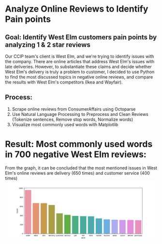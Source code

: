 # Analyze Online Reviews to Identify Pain points
## Goal: Identify West Elm customers pain points by analyzing 1 & 2 star reviews 
Our CCIP team's client is West Elm, and we're trying to identify issues with the company. There are online articles that address West Elm's issues with late deliveries. However, to substantiate these claims and decide whether West Elm's delivery is truly a problem to customer, I decided to use Python to find the most discussed topics in negative online reviews, and compare the results with West Elm's competitors (Ikea and Wayfair).
## Process:
1. Scrape online reviews from ConsumerAffairs using Octoparse
2. Use Natural Language Processing to Preprocess and Clean Reviews (Tokenize sentences, Remove stop words, Normalize words)
3. Visualize most commonly used words with Matplotlib

# Result: Most commonly used words in 700 negative West Elm reviews:
From the graph, it can be concluded that the most mentioned issues in West Elm's online reviews are delivery (650 times) and customer service (400 times)
![alt text](https://github.com/nct1906/review-analysis/blob/main/West%20Elm%20consumer%20affair%20700.png?raw=true)
